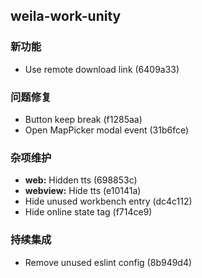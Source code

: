 ## weila-work-unity

### 新功能

- Use remote download link (6409a33)

### 问题修复

- Button keep break (f1285aa)
- Open MapPicker modal event (31b6fce)

### 杂项维护

- **web:** Hidden tts (698853c)
- **webview:** Hide tts (e10141a)
- Hide unused workbench entry (dc4c112)
- Hide online state tag (f714ce9)

### 持续集成

- Remove unused eslint config (8b949d4)